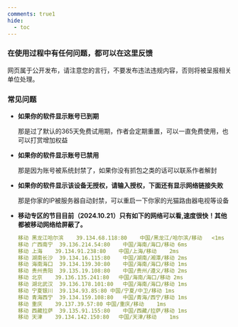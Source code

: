 ```yaml
---
comments: true1
hide:
  - toc
---
```


### 在使用过程中有任何问题，都可以在这里反馈

网页属于公开发布，请注意您的言行，不要发布违法违规内容，否则将被呈报相关单位处理。



### 常见问题

- **如果你的软件显示账号已到期**

   那是过了默认的365天免费试用期，作者会定期重置，可以一直免费使用，也可以打赏增加权益

- **如果你的软件显示账号已禁用**

   那是因为账号被系统封禁了，如果你没有抓包之类的话可以联系作者解封

- **如果你的软件显示该设备无授权，请输入授权，下面还有显示网络链接失败**

   那是你家的IP被服务器自动封禁，可以重启一下你家的光猫路由器电视等设备
   
- **移动专区的节目目前（2024.10.21）只有如下的网络可以看,速度很快！其他都被移动网络给屏蔽了。**

   ```yaml
   移动 黑龙江哈尔滨	39.134.68.118:80	中国/黑龙江/哈尔滨/移动	<1ms
   移动 广西南宁	39.136.214.54:80	中国/海南/海口/移动	6ms
   移动 上海	39.134.91.238:80	中国/上海/移动	2ms
   移动 湖南长沙	39.134.16.115:80	中国/湖南/湘潭/移动	2ms
   移动 海南海口	39.134.139.30:80	中国/海南/海口/移动	1ms
   移动 贵州贵阳	39.135.19.108:80	中国/贵州/遵义/移动	2ms
   移动 北京	39.136.135.241:80	中国/海南/海口/移动	2ms
   移动 湖北武汉	39.136.178.101:80	中国/海南/海口/移动	1ms
   移动 宁夏银川	39.134.93.85:80	中国/宁夏/中卫/移动	1ms
   移动 青海西宁	39.134.159.108:80	中国/青海/西宁/移动	1ms
   移动 重庆	39.137.39.57:80	中国/重庆/移动	1ms
   移动 西藏拉萨	39.135.91.155:80	中国/西藏/拉萨/移动	1ms
   移动 天津	39.134.142.150:80	中国/天津/移动	1ms
   ```

   